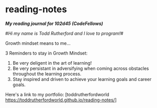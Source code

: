 # reading-notes
_**My reading journal for 102d45 (CodeFellows)**_

#*Hi my name is Todd Rutherford and I love to program!*#

Growth mindset means to me...

3 Reminders to stay in Growth Mindset:

  1. Be very deligent in the art of learning! 
  2. Be very persistant in adversifying when coming across obstacles throughout the learning process.  
  3. Stay inspired and driven to achieve your learning goals and career goals.  
  
Here's a link to my portfolio: [toddrutherfordworld https://toddrutherfordworld.github.io/reading-notes/]

